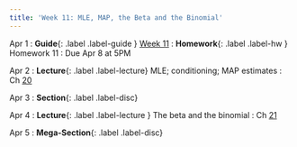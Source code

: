 ```yaml
---
title: 'Week 11: MLE, MAP, the Beta and the Binomial'
---
```


Apr 1
: **Guide**{: .label .label-guide } [Week 11](/assets/guides/spring24/week11.pdf)
: **Homework**{: .label .label-hw } Homework 11
    : Due Apr 8 at 5PM

Apr 2
: **Lecture**{: .label .label-lecture} MLE; conditioning; MAP estimates
    : Ch [20](http://prob140.org/textbook/content/Chapter_20/00_Approaches_to_Estimation.html)

Apr 3
: **Section**{: .label .label-disc}

Apr 4
: **Lecture**{: .label .label-lecture } The beta and the binomial
    : Ch [21](http://prob140.org/textbook/content/Chapter_21/00_The_Beta_and_the_Binomial.html)

Apr 5
: **Mega-Section**{: .label .label-disc}
